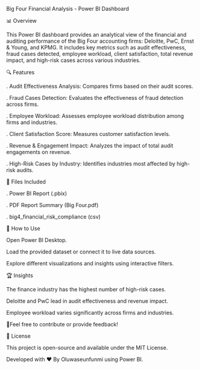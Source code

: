 Big Four Financial Analysis - Power BI Dashboard

📊 Overview

This Power BI dashboard provides an analytical view of the financial and auditing performance of the Big Four accounting firms: Deloitte, PwC, Ernst & Young, and KPMG. It includes key metrics such as audit effectiveness, fraud cases detected, employee workload, client satisfaction, total revenue impact, and high-risk cases across various industries.

🔍 Features

   . Audit Effectiveness Analysis: Compares firms based on their audit scores.

   . Fraud Cases Detection: Evaluates the effectiveness of fraud detection across firms.

   . Employee Workload: Assesses employee workload distribution among firms and industries.

   . Client Satisfaction Score: Measures customer satisfaction levels.

   . Revenue & Engagement Impact: Analyzes the impact of total audit engagements on revenue.

   . High-Risk Cases by Industry: Identifies industries most affected by high-risk audits.

📂 Files Included

   . Power BI Report (.pbix) 

   . PDF Report Summary (Big Four.pdf)

   . big4_financial_risk_compliance (csv)

🚀 How to Use

Open Power BI Desktop.

Load the provided dataset or connect it to live data sources.

Explore different visualizations and insights using interactive filters.

🏆 Insights

The finance industry has the highest number of high-risk cases.

Deloitte and PwC lead in audit effectiveness and revenue impact.

Employee workload varies significantly across firms and industries.

📌Feel free to contribute or provide feedback!

📜 License

This project is open-source and available under the MIT License.

Developed with ❤️ By Oluwaseunfunmi using Power BI.

